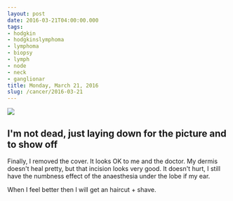 ```yaml
---
layout: post
date: 2016-03-21T04:00:00.000
tags:
- hodgkin
- hodgkinslymphoma
- lymphoma
- biopsy
- lymph
- node
- neck
- ganglionar
title: Monday, March 21, 2016
slug: /cancer/2016-03-21
---
```

![](https://64.media.tumblr.com/f85df32a3b513f33f4f6e11697afe9d9/tumblr_o5yuaxF5701vsn3evo1_1280.jpg)

## I'm not dead, just laying down for the picture and to show off

Finally, I removed the cover. It looks OK to me and the doctor. My dermis doesn't heal pretty, but that incision looks very good. It doesn't hurt, I still have the numbness effect of the anaesthesia under the lobe if my ear.

When I feel better then I will get an haircut + shave.
